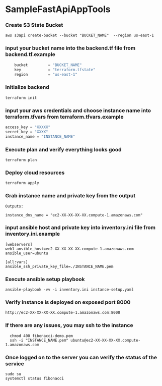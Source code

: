 # SampleFastApiAppTools




### Create S3 State Bucket

```shell
aws s3api create-bucket --bucket "BUCKET_NAME"  --region us-east-1
```


### input your bucket name into the backend.tf file from backend.tf.example
```terraform
    bucket         = "BUCKET_NAME"
    key            = "terraform.tfstate"
    region         = "us-east-1"
```

### Initialize backend 
```shell
terraform init 
```

### input your aws credentials and choose instance name into terraform.tfvars from terraform.tfvars.example
```terraform
access_key = "XXXXX"
secret_key = "XXXX"
instance_name = "INSTANCE_NAME"
```
### Execute plan and verify everything looks good
```shell
terraform plan  
```



### Deploy cloud resources
```shell
terraform apply  
```


### Grab instance name and private key from the output
```shell
Outputs:

instance_dns_name = "ec2-XX-XX-XX-XX.compute-1.amazonaws.com"

```

### input ansible host and private key into inventory.ini file from inventory.ini.example
```shell
[webservers]
web1 ansible_host=ec2-XX-XX-XX-XX.compute-1.amazonaws.com ansible_user=ubuntu

[all:vars]
ansible_ssh_private_key_file=./INSTANCE_NAME.pem

```


### Execute ansible setup playbook
```shell
ansible-playbook -vv -i inventory.ini instance-setup.yaml

```


### Verify instance is deployed on exposed port 8000
```
http://ec2-XX-XX-XX-XX.compute-1.amazonaws.com:8000

```

### If there are any issues, you may ssh to the instance
```shell
  chmod 400 fibonacci-demo.pem
  ssh -i "INSTANCE_NAME.pem" ubuntu@ec2-XX-XX-XX-XX.compute-1.amazonaws.com

```

### Once logged on to the server you can verify the status of the service
```shell
sudo su 
systemctl status fibonacci

```
